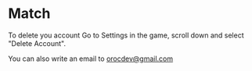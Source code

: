 # Match

To delete you account Go to Settings in the game, scroll down and select "Delete Account".

You can also write an email to orocdev@gmail.com

